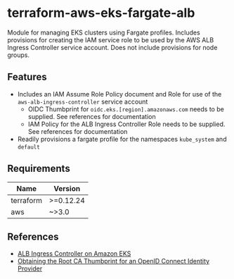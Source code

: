 # terraform-aws-eks-fargate-alb
Module for managing EKS clusters using Fargate profiles.
Includes provisions for creating the IAM service role to be used by the AWS ALB Ingress Controller service account.
Does not include provisions for node groups.

## Features
* Includes an IAM Assume Role Policy document and Role for use of the `aws-alb-ingress-controller` service account
  * OIDC Thumbprint for `oidc.eks.[region].amazonaws.com` needs to be supplied. See references for documentation
  * IAM Policy for the ALB Ingress Controller Role needs to be supplied. See references for documentation
* Readily provisions a fargate profile for the namespaces `kube_system` and `default`

## Requirements
| Name      | Version   |
|-----------|-----------|
| terraform | >=0.12.24 |
| aws       | ~>3.0     |

## References
* [ALB Ingress Controller on Amazon EKS](https://docs.aws.amazon.com/eks/latest/userguide/alb-ingress.html)
* [Obtaining the Root CA Thumbprint for an OpenID Connect Identity Provider](https://docs.aws.amazon.com/IAM/latest/UserGuide/id_roles_providers_create_oidc_verify-thumbprint.html)

